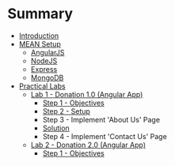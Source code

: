 # Summary

* [Introduction](README.md)
* [MEAN Setup](mean_setup.md)
   * [AngularJS](angularjs.md)
   * [NodeJS](nodejsmd.md)
   * [Express](express.md)
   * [MongoDB](mongodb.md)
* [Practical Labs](practical_labs.md)
   * [Lab 1 - Donation 1.0 (Angular App)](lab1/lab_1.md)
       * [Step 1 - Objectives](lab1/step_1.md)
       * [Step 2 - Setup](lab1/step_2.md)
       * Step 3 - Implement 'About Us' Page
       * [Solution](lab1/solution.md)
       * Step 4 - Implement 'Contact Us' Page
   * [Lab 2 - Donation 2.0 (Angular App)](lab2/lab_2.md)
       * [Step 1 - Objectives](lab2/step_1.md)


